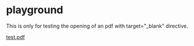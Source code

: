 # playground

This is only for testing the opening of an pdf with target="_blank" directive.

<a href="https://raw.githubusercontent.com/stephanema1/playground/main/test.pdf" target="_blank"> test.pdf</a>
